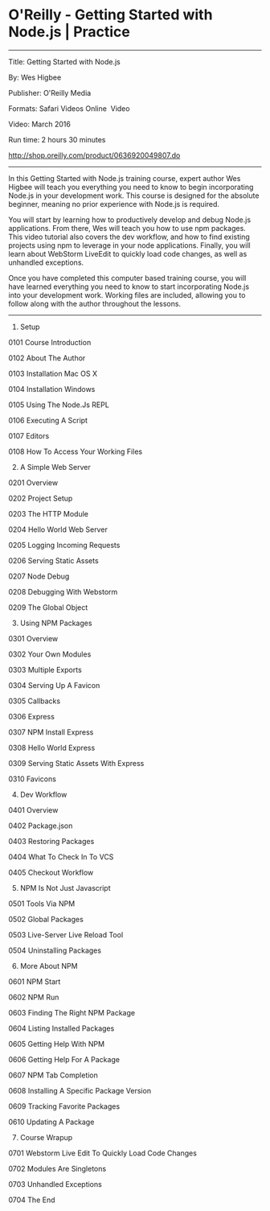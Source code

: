 # O'Reilly - Getting Started with Node.js | Practice

---

Title: Getting Started with Node.js

By: Wes Higbee

Publisher: O'Reilly Media

Formats: Safari Videos Online  Video

Video: March 2016

Run time: 2 hours 30 minutes

http://shop.oreilly.com/product/0636920049807.do

---

In this Getting Started with Node.js training course, expert author Wes Higbee will teach you everything you need to know to begin incorporating Node.js in your development work. This course is designed for the absolute beginner, meaning no prior experience with Node.js is required.

You will start by learning how to productively develop and debug Node.js applications. From there, Wes will teach you how to use npm packages. This video tutorial also covers the dev workflow, and how to find existing projects using npm to leverage in your node applications. Finally, you will learn about WebStorm LiveEdit to quickly load code changes, as well as unhandled exceptions.


Once you have completed this computer based training course, you will have learned everything you need to know to start incorporating Node.js into your development work. Working files are included, allowing you to follow along with the author throughout the lessons.

---

01. Setup

0101 Course Introduction

0102 About The Author

0103 Installation Mac OS X

0104 Installation Windows

0105 Using The Node.Js REPL

0106 Executing A Script

0107 Editors

0108 How To Access Your Working Files

02. A Simple Web Server

0201 Overview

0202 Project Setup

0203 The HTTP Module

0204 Hello World Web Server

0205 Logging Incoming Requests

0206 Serving Static Assets

0207 Node Debug

0208 Debugging With Webstorm

0209 The Global Object

03. Using NPM Packages

0301 Overview

0302 Your Own Modules

0303 Multiple Exports

0304 Serving Up A Favicon

0305 Callbacks

0306 Express

0307 NPM Install Express

0308 Hello World Express

0309 Serving Static Assets With Express

0310 Favicons

04. Dev Workflow

0401 Overview

0402 Package.json

0403 Restoring Packages

0404 What To Check In To VCS

0405 Checkout Workflow

05. NPM Is Not Just Javascript

0501 Tools Via NPM

0502 Global Packages

0503 Live-Server Live Reload Tool

0504 Uninstalling Packages

06. More About NPM

0601 NPM Start

0602 NPM Run

0603 Finding The Right NPM Package

0604 Listing Installed Packages

0605 Getting Help With NPM

0606 Getting Help For A Package

0607 NPM Tab Completion

0608 Installing A Specific Package Version

0609 Tracking Favorite Packages

0610 Updating A Package

07. Course Wrapup

0701 Webstorm Live Edit To Quickly Load Code Changes

0702 Modules Are Singletons

0703 Unhandled Exceptions

0704 The End
